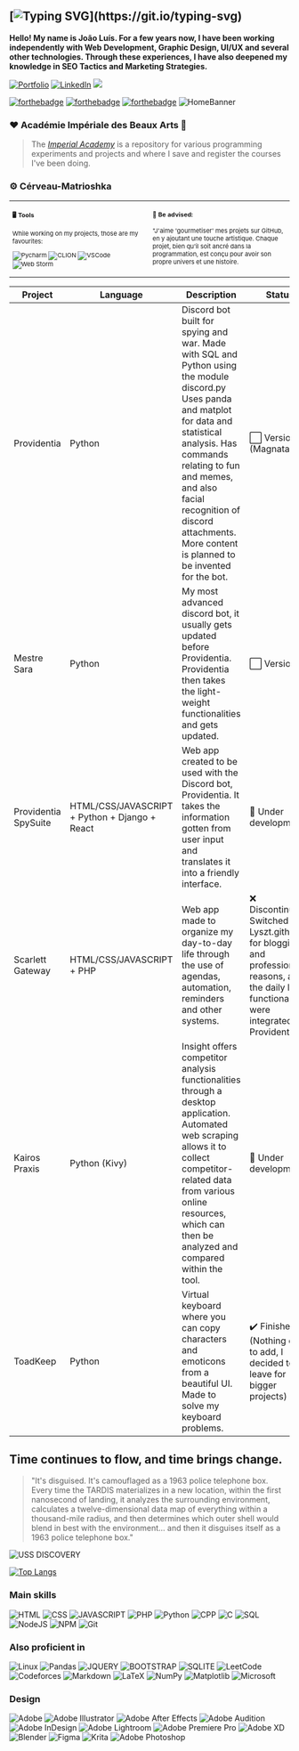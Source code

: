 
[![Typing SVG](https://readme-typing-svg.demolab.com?font=Fira+Code&weight=610&size=30&pause=1000&color=000000&width=435&lines=PERFER+ET+OBDURA;%E2%80%94+DOLOR+HIC+TIBI+PRODERIT+OLIM.)](https://git.io/typing-svg)
---
**Hello! My name is João Luís. For a few years now, I have been working independently with Web Development, Graphic Design, UI/UX and several other technologies. Through these experiences, I have also deepened my knowledge in SEO Tactics and Marketing Strategies.**

[![Portfolio](https://img.shields.io/badge/Portfolio-%23000000.svg?style=for-the-badge&logo=firefox&logoColor=#FF7139)](https://lyszt.github.io) [![LinkedIn](https://img.shields.io/badge/linkedin-%230077B5.svg?style=for-the-badge&logo=linkedin&logoColor=white)](https://www.linkedin.com/in/lyszt/)
![](https://komarev.com/ghpvc/?username=lyszt&style=flat-square)

[![forthebadge](https://forthebadge.com/images/badges/uses-brains.svg)](https://forthebadge.com)
[![forthebadge](https://forthebadge.com/images/badges/built-with-resentment.svg)](https://forthebadge.com)
[![forthebadge](https://forthebadge.com/images/badges/compatibility-club-penguin.svg)](https://forthebadge.com)
![HomeBanner](https://i.imgur.com/yyesY5x.png)

### ❤️ Académie Impériale des Beaux Arts 💙
> The [*Imperial Academy*](https://github.com/lyszt/Academie-de-Lyszt) is a repository for various programming experiments and projects and where I save and register the courses I've been doing. 

### ⚙️ Cérveau-Matrioshka 

<div class="table-devenvironment">
  <table style="font-size: 11px">
  <tr>
  <td valign="top" width="50%">

#### 🖥️ Tools 

While working on my projects, those are my favourites:

  ![Pycharm](https://img.shields.io/badge/PyCharm-000000.svg?&style=for-the-badge&logo=PyCharm&logoColor=white)
  ![CLION](https://img.shields.io/badge/CLion-000000?style=for-the-badge&logo=clion&logoColor=white)
  ![VSCode](https://img.shields.io/badge/Visual_Studio-5C2D91?style=for-the-badge&logo=visual%20studio&logoColor=white)
  ![Web Storm](https://img.shields.io/badge/WebStorm-000000?style=for-the-badge&logo=WebStorm&logoColor=white)

  </td>
  <td valign="top" width="50%">

#### 🐧 Be advised:

"J'aime 'gourmetiser' mes projets sur GitHub, en y ajoutant une touche artistique. Chaque projet, bien qu'il soit ancré dans la programmation, est conçu pour avoir son propre univers et une histoire.

  </td>
  </tr>
  </table>
</div>

Project | Language | Description | Status | 
--- | --- | --- | --- |
Providentia | Python |  Discord bot built for spying and war. Made with SQL and Python using the module discord.py  Uses panda and matplot for data and statistical analysis. Has commands relating to fun and memes, and also facial recognition of discord attachments. More content is planned to be invented for the bot. | ⬜ Version 3 (Magnata)
Mestre Sara | Python | My most advanced discord bot, it usually gets updated before Providentia. Providentia then takes the light-weight functionalities and gets updated. | ⬜ Version 1
Providentia SpySuite | HTML/CSS/JAVASCRIPT + Python + Django + React | Web app created to be used with the Discord bot, Providentia. It takes the information gotten from user input and translates it into a friendly interface. | 🔨 Under development
Scarlett Gateway | HTML/CSS/JAVASCRIPT + PHP | Web app made to organize my day-to-day life through the use of agendas, automation, reminders and other systems. | ❌ Discontinued. Switched for Lyszt.github.io for blogging and professional reasons, and the daily life functionalities were integrated into Providentia. 
Kairos Praxis | Python (Kivy) |  Insight offers competitor analysis functionalities through a desktop application. Automated web scraping allows it to collect competitor-related data from various online resources, which can then be analyzed and compared within the tool.  | 🔨 Under development
ToadKeep | Python |  Virtual keyboard where you can copy characters and emoticons from a beautiful UI. Made to solve my keyboard problems. | ✔️ Finished. (Nothing else to add, I decided to leave for bigger projects)


## Time continues to flow, and time brings change.

> "It's disguised. It's camouflaged as a 1963 police telephone box. Every time the TARDIS materializes in a new location, within the first nanosecond of landing, it analyzes the surrounding environment, calculates a twelve-dimensional data map of everything within a thousand-mile radius, and then determines which outer shell would blend in best with the environment... and then it disguises itself as a 1963 police telephone box."

![USS DISCOVERY](https://i.pinimg.com/originals/4a/16/64/4a1664f3bfe741d8d2e173d046e5b81b.gif)

[![Top Langs](https://github-readme-stats.vercel.app/api/top-langs/?username=lyszt&layout=donut)](https://github.com/anuraghazra/github-readme-stats)

### Main skills

![HTML](https://img.shields.io/badge/HTML-239120?style=for-the-badge&logo=html5&logoColor=white)
![CSS](https://img.shields.io/badge/CSS-239120?&style=for-the-badge&logo=css3&logoColor=white)
![JAVASCRIPT](https://img.shields.io/badge/JavaScript-F7DF1E?style=for-the-badge&logo=javascript&logoColor=black)
![PHP](https://img.shields.io/badge/PHP-777BB4?style=for-the-badge&logo=php&logoColor=white)
![Python](https://img.shields.io/badge/Python-3776AB?style=for-the-badge&logo=python&logoColor=white)
![CPP](https://img.shields.io/badge/C%2B%2B-00599C?style=for-the-badge&logo=c%2B%2B&logoColor=white)
![C](https://img.shields.io/badge/C-00000F?style=for-the-badge&logo=C&logoColor=white)
![SQL](https://img.shields.io/badge/MySQL-00000F?style=for-the-badge&logo=mysql&logoColor=white)
![NodeJS](https://img.shields.io/badge/node.js-6DA55F?style=for-the-badge&logo=node.js&logoColor=white)
![NPM](https://img.shields.io/badge/NPM-%23CB3837.svg?style=for-the-badge&logo=npm&logoColor=white)
![Git](https://img.shields.io/badge/git-%23F05033.svg?style=for-the-badge&logo=git&logoColor=white)


### Also proficient in

![Linux](https://img.shields.io/badge/Linux-FCC624?style=for-the-badge&logo=linux&logoColor=black)
![Pandas](https://img.shields.io/badge/pandas-%23150458.svg?style=for-the-badge&logo=pandas&logoColor=white)
![JQUERY](https://img.shields.io/badge/jQuery-0769AD?style=for-the-badge&logo=jquery&logoColor=white)
![BOOTSTRAP](https://img.shields.io/badge/Bootstrap-563D7C?style=for-the-badge&logo=bootstrap&logoColor=white)
![SQLITE](https://img.shields.io/badge/SQLite-07405E?style=for-the-badge&logo=sqlite&logoColor=white)
![LeetCode](https://img.shields.io/badge/LeetCode-000000?style=for-the-badge&logo=LeetCode&logoColor=#d16c06)
![Codeforces](https://img.shields.io/badge/Codeforces-445f9d?style=for-the-badge&logo=Codeforces&logoColor=white)
![Markdown](https://img.shields.io/badge/markdown-%23000000.svg?style=for-the-badge&logo=markdown&logoColor=white)
![LaTeX](https://img.shields.io/badge/latex-%23008080.svg?style=for-the-badge&logo=latex&logoColor=white)
![NumPy](https://img.shields.io/badge/numpy-%23013243.svg?style=for-the-badge&logo=numpy&logoColor=white)
![Matplotlib](https://img.shields.io/badge/Matplotlib-%23ffffff.svg?style=for-the-badge&logo=Matplotlib&logoColor=black)
![Microsoft](https://img.shields.io/badge/Microsoft-0078D4?style=for-the-badge&logo=microsoft&logoColor=white)

### Design
![Adobe](https://img.shields.io/badge/adobe-%23FF0000.svg?style=for-the-badge&logo=adobe&logoColor=white)
![Adobe Illustrator](https://img.shields.io/badge/adobe%20illustrator-%23FF9A00.svg?style=for-the-badge&logo=adobe%20illustrator&logoColor=white)
![Adobe After Effects](https://img.shields.io/badge/Adobe%20After%20Effects-9999FF.svg?style=for-the-badge&logo=Adobe%20After%20Effects&logoColor=white)
![Adobe Audition](https://img.shields.io/badge/Adobe%20Audition-9999FF.svg?style=for-the-badge&logo=Adobe%20Audition&logoColor=white)
![Adobe InDesign](https://img.shields.io/badge/Adobe%20InDesign-49021F?style=for-the-badge&logo=adobeindesign&logoColor=white)
![Adobe Lightroom](https://img.shields.io/badge/Adobe%20Lightroom-31A8FF.svg?style=for-the-badge&logo=Adobe%20Lightroom&logoColor=white)
![Adobe Premiere Pro](https://img.shields.io/badge/Adobe%20Premiere%20Pro-9999FF.svg?style=for-the-badge&logo=Adobe%20Premiere%20Pro&logoColor=white)
![Adobe XD](https://img.shields.io/badge/Adobe%20XD-470137?style=for-the-badge&logo=Adobe%20XD&logoColor=#FF61F6)
![Blender](https://img.shields.io/badge/blender-%23F5792A.svg?style=for-the-badge&logo=blender&logoColor=white)
![Figma](https://img.shields.io/badge/figma-%23F24E1E.svg?style=for-the-badge&logo=figma&logoColor=white)
![Krita](https://img.shields.io/badge/Krita-203759?style=for-the-badge&logo=krita&logoColor=EEF37B)
![Adobe Photoshop](https://img.shields.io/badge/adobe%20photoshop-%2331A8FF.svg?style=for-the-badge&logo=adobe%20photoshop&logoColor=white)




